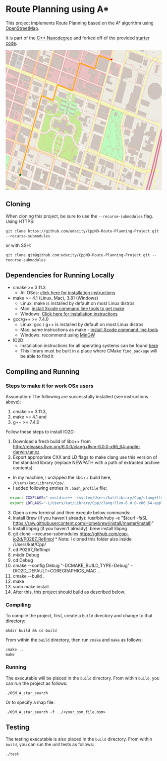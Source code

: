 # Route Planning using A*

This project implements Route Planning based on the A* algorithm using [OpenStreetMap](https://www.openstreetmap.org/#map=4/38.01/-95.84).

It is part of the [C++ Nanodegree](https://www.udacity.com/course/c-plus-plus-nanodegree--nd213) and forked off of the provided [starter code](https://github.com/udacity/CppND-Route-Planning-Project).

<img src="map.png" width="600" height="450" />

## Cloning

When cloning this project, be sure to use the `--recurse-submodules` flag. Using HTTPS:
```
git clone https://github.com/udacity/CppND-Route-Planning-Project.git --recurse-submodules
```
or with SSH:
```
git clone git@github.com:udacity/CppND-Route-Planning-Project.git --recurse-submodules
```

## Dependencies for Running Locally
* cmake >= 3.11.3
  * All OSes: [click here for installation instructions](https://cmake.org/install/)
* make >= 4.1 (Linux, Mac), 3.81 (Windows)
  * Linux: make is installed by default on most Linux distros
  * Mac: [install Xcode command line tools to get make](https://developer.apple.com/xcode/features/)
  * Windows: [Click here for installation instructions](http://gnuwin32.sourceforge.net/packages/make.htm)
* gcc/g++ >= 7.4.0
  * Linux: gcc / g++ is installed by default on most Linux distros
  * Mac: same instructions as make - [install Xcode command line tools](https://developer.apple.com/xcode/features/)
  * Windows: recommend using [MinGW](http://www.mingw.org/)
* IO2D
  * Installation instructions for all operating systems can be found [here](https://github.com/cpp-io2d/P0267_RefImpl/blob/master/BUILDING.md)
  * This library must be built in a place where CMake `find_package` will be able to find it

## Compiling and Running

### Steps to make it for work OSx users
Assumption: The following are successfully installed (see instructions above):
1. cmake >= 3.11.3,
2. make >= 4.1 and
3. g++ >= 7.4.0

Follow these steps to install IO2D:
1) Download a fresh build of libc++ from http://releases.llvm.org/6.0.0/clang+llvm-6.0.0-x86_64-apple-darwin.tar.xz
2) Export appropriate CXX and LD flags to make clang use this version of the standard library (replace NEWPATH with a path of extracted archive contents):
  * In my machine, I unzipped the libc++ build here, `/Users/kat/Library/Cpp/`.
  * I added following entries in `.bash_profile` file:
  ```bash
    export CXXFLAGS="-nostdinc++ -isystem/Users/kat/Library/Cpp/clang+llvm-6.0.0-x86_64-apple-darwin/include/c++/v1"
    export LDFLAGS="-L/Users/kat/Library/Cpp/clang+llvm-6.0.0-x86_64-apple-darwin/lib -Wl,-rpath,/Users/kat/Library/Cpp/clang+llvm-6.0.0-x86_64-apple-darwin/lib"
  ```
3. Open a new terminal and then execute below commands:
  1. Install Brew (if you haven't already): /usr/bin/ruby -e "$(curl -fsSL https://raw.githubusercontent.com/Homebrew/install/master/install)"
  2. Install libpng (if you haven't already): brew install libpng
  3. git clone --recurse-submodules https://github.com/cpp-io2d/P0267_RefImpl
    * Note: I cloned this folder also inside /Users/kat/Cpp/
  4. cd P0267_RefImpl
  5. mkdir Debug
  6. cd Debug
  7. cmake --config Debug "-DCMAKE_BUILD_TYPE=Debug" -DIO2D_DEFAULT=COREGRAPHICS_MAC ..
  8. cmake --build .
  9. make
  10. sudo make install
4. After this, this project should build as described below.

### Compiling
To compile the project, first, create a `build` directory and change to that directory:
```
mkdir build && cd build
```
From within the `build` directory, then run `cmake` and `make` as follows:
```
cmake ..
make
```
### Running
The executable will be placed in the `build` directory. From within `build`, you can run the project as follows:
```
./OSM_A_star_search
```
Or to specify a map file:
```
./OSM_A_star_search -f ../<your_osm_file.osm>
```

## Testing

The testing executable is also placed in the `build` directory. From within `build`, you can run the unit tests as follows:
```
./test
```

